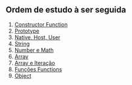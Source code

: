 ## Ordem de estudo à ser seguida

1. [Constructor Function]()
2. [Prototype]()
3. [Native, Host, User]()
4. [String]()
5. [Number e Math]()
6. [Array]()
7. [Array e Iteração]()
8. [Funções Functions]()
9. [Object]()